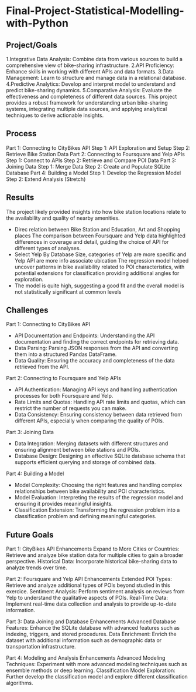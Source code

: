 # Final-Project-Statistical-Modelling-with-Python

## Project/Goals
1.Integrative Data Analysis: Combine data from various sources to build a comprehensive view of bike-sharing infrastructure.
2.API Proficiency: Enhance skills in working with different APIs and data formats.
3.Data Management: Learn to structure and manage data in a relational database.
4.Predictive Analytics: Develop and interpret model to understand and predict bike-sharing dynamics.
5.Comparative Analysis: Evaluate the effectiveness and completeness of different data sources.
This project provides a robust framework for understanding urban bike-sharing systems, integrating multiple data sources, and applying analytical techniques to derive actionable insights.

## Process
Part 1: Connecting to CityBikes API
	Step 1: API Exploration and Setup
	Step 2: Retrieve Bike Station Data
Part 2: Connecting to Foursquare and Yelp APIs
	Step 1: Connect to APIs
	Step 2: Retrieve and Compare POI Data
Part 3: Joining Data
	Step 1: Merge Data
	Step 2: Create and Populate SQLite Database
Part 4: Building a Model
	Step 1: Develop the Regression Model
	Step 2: Extend Analysis (Stretch)

## Results
The project likely provided insights into how bike station locations relate to the availability and quality of nearby amenities.
- Direc relation between Bike Station and Education, Art and Shopping places
The comparison between Foursquare and Yelp data highlighted differences in coverage and detail, guiding the choice of API for different types of analyses.
- Select Yelp By Database Size, categories of Yelp are more specific and Yelp API are more info associate ubication
The regression model helped uncover patterns in bike availability related to POI characteristics, with potential extensions for classification providing additional angles for exploration.
- The model is quite high, suggesting a good fit and the overall model is not statistically significant at common levels

## Challenges 
Part 1: Connecting to CityBikes API
- API Documentation and Endpoints:
Understanding the API documentation and finding the correct endpoints for retrieving data.
- Data Parsing:
Parsing JSON responses from the API and converting them into a structured Pandas DataFrame.
- Data Quality:
Ensuring the accuracy and completeness of the data retrieved from the API.

Part 2: Connecting to Foursquare and Yelp APIs
- API Authentication:
Managing API keys and handling authentication processes for both Foursquare and Yelp.
- Rate Limits and Quotas:
Handling API rate limits and quotas, which can restrict the number of requests you can make.
- Data Consistency:
Ensuring consistency between data retrieved from different APIs, especially when comparing the quality of POIs.

Part 3: Joining Data
- Data Integration:
Merging datasets with different structures and ensuring alignment between bike stations and POIs.
- Database Design:
Designing an effective SQLite database schema that supports efficient querying and storage of combined data.

Part 4: Building a Model
- Model Complexity:
Choosing the right features and handling complex relationships between bike availability and POI characteristics.
- Model Evaluation:
Interpreting the results of the regression model and ensuring it provides meaningful insights.
- Classification Extension:
Transforming the regression problem into a classification problem and defining meaningful categories.

## Future Goals

Part 1: CityBikes API Enhancements
Expand to More Cities or Countries:
Retrieve and analyze bike station data for multiple cities to gain a broader perspective.
Historical Data:
Incorporate historical bike-sharing data to analyze trends over time.

Part 2: Foursquare and Yelp API Enhancements
Extended POI Types:
Retrieve and analyze additional types of POIs beyond studied in this exercice.
Sentiment Analysis:
Perform sentiment analysis on reviews from Yelp to understand the qualitative aspects of POIs.
Real-Time Data:
Implement real-time data collection and analysis to provide up-to-date information.

Part 3: Data Joining and Database Enhancements
Advanced Database Features:
Enhance the SQLite database with advanced features such as indexing, triggers, and stored procedures.
Data Enrichment:
Enrich the dataset with additional information such as demographic data or transportation infrastructure.

Part 4: Modeling and Analysis Enhancements
Advanced Modeling Techniques:
Experiment with more advanced modeling techniques such as ensemble methods or deep learning.
Classification Model Exploration:
Further develop the classification model and explore different classification algorithms.
